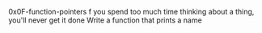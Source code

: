 0x0F-function-pointers
f you spend too much time thinking about a thing, you'll never get it done
Write a function that prints a name
